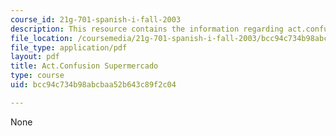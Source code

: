 ```yaml
---
course_id: 21g-701-spanish-i-fall-2003
description: This resource contains the information regarding act.confusion supermercado.
file_location: /coursemedia/21g-701-spanish-i-fall-2003/bcc94c734b98abcbaa52b643c89f2c04_MIT21G_701F03_16conf.pdf
file_type: application/pdf
layout: pdf
title: Act.Confusion Supermercado
type: course
uid: bcc94c734b98abcbaa52b643c89f2c04

---
```

None